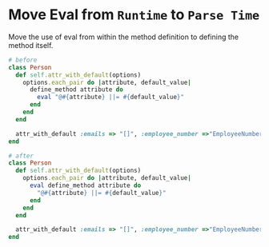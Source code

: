 # Move Eval from `Runtime` to `Parse Time`

Move the use of eval from within the method definition to defining the method
itself.

```ruby
# before
class Person
  def self.attr_with_default(options)
    options.each_pair do |attribute, default_value|
      define_method attribute do
        eval "@#{attribute} ||= #{default_value}"
      end
    end
  end

  attr_with_default :emails => "[]", :employee_number =>"EmployeeNumberGenerator.next"
end

# after
class Person
  def self.attr_with_default(options)
    options.each_pair do |attribute, default_value|
      eval define_method attribute do
        "@#{attribute} ||= #{default_value}"
      end
    end
  end

  attr_with_default :emails => "[]", :employee_number =>"EmployeeNumberGenerator.next"
end
```

